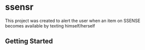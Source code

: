 # ssensr

This project was created to alert the user when an item on SSENSE becomes available by texting himself/herself

## Getting Started